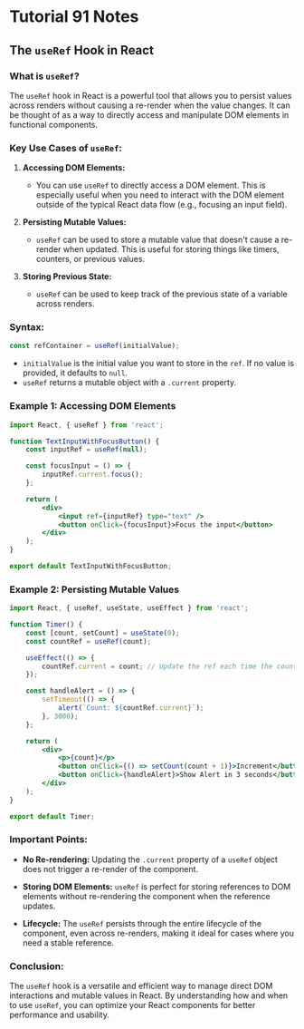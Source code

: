 # Tutorial **91** Notes

## The `useRef` Hook in React

### What is `useRef`?

The `useRef` hook in React is a powerful tool that allows you to persist values across renders without causing a re-render when the value changes. It can be thought of as a way to directly access and manipulate DOM elements in functional components.

### Key Use Cases of `useRef`:

1. **Accessing DOM Elements:**
   - You can use `useRef` to directly access a DOM element. This is especially useful when you need to interact with the DOM element outside of the typical React data flow (e.g., focusing an input field).

2. **Persisting Mutable Values:**
   - `useRef` can be used to store a mutable value that doesn't cause a re-render when updated. This is useful for storing things like timers, counters, or previous values.

3. **Storing Previous State:**
   - `useRef` can be used to keep track of the previous state of a variable across renders.

### Syntax:

```jsx
const refContainer = useRef(initialValue);
```

- `initialValue` is the initial value you want to store in the `ref`. If no value is provided, it defaults to `null`.
- `useRef` returns a mutable object with a `.current` property.

### Example 1: Accessing DOM Elements

```jsx
import React, { useRef } from 'react';

function TextInputWithFocusButton() {
    const inputRef = useRef(null);

    const focusInput = () => {
        inputRef.current.focus();
    };

    return (
        <div>
            <input ref={inputRef} type="text" />
            <button onClick={focusInput}>Focus the input</button>
        </div>
    );
}

export default TextInputWithFocusButton;
```

### Example 2: Persisting Mutable Values

```jsx
import React, { useRef, useState, useEffect } from 'react';

function Timer() {
    const [count, setCount] = useState(0);
    const countRef = useRef(count);

    useEffect(() => {
        countRef.current = count; // Update the ref each time the count changes
    });

    const handleAlert = () => {
        setTimeout(() => {
            alert(`Count: ${countRef.current}`);
        }, 3000);
    };

    return (
        <div>
            <p>{count}</p>
            <button onClick={() => setCount(count + 1)}>Increment</button>
            <button onClick={handleAlert}>Show Alert in 3 seconds</button>
        </div>
    );
}

export default Timer;
```

### Important Points:

- **No Re-rendering:** Updating the `.current` property of a `useRef` object does not trigger a re-render of the component.
  
- **Storing DOM Elements:** `useRef` is perfect for storing references to DOM elements without re-rendering the component when the reference updates.

- **Lifecycle:** The `useRef` persists through the entire lifecycle of the component, even across re-renders, making it ideal for cases where you need a stable reference.

### Conclusion:

The `useRef` hook is a versatile and efficient way to manage direct DOM interactions and mutable values in React. By understanding how and when to use `useRef`, you can optimize your React components for better performance and usability.